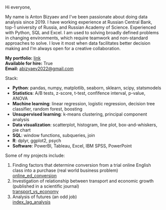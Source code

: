Hi everyone,

My name is Anton Bizyaev and I've been passionate about doing data analysis since 2019. I have working experience at Russian Central Bank, top-1 university of Russia, and Russian Academy of Science. Experienced with Python, SQL and Excel. I am used to solving broadly defined problems in changing environments, which require teamwork and non-standard approaches to solve. I love it most when data facilitates better decision making and I'm always open for a creative collaboration.  

**My portfolio:** <a href='https://github.com/AntonBizyaev/data_analysis_portfolio'>link</a>  
**Available for hire:** True  
**Email:** abizyaev2022@gmail.com  

Stack:  
* **Python**: pandas, numpy, matplotlib, seaborn, sklearn, scipy, statsmodels
* **Statistics**: A/B tests, z-score, t-test, confifence interval, p-value, ANOVA
* **Machine learning**: linear regression, logistic regression, decision tree classifier, random forest, boosting
* **Unsupervised learning**: k-means clustering, principal component analysis
* **Data visualization**: scatterplot, histogram, line plot, box-and-whiskers, pie chart
* **SQL**: window functions, subqueries, join
* **R**: dplyr, ggplot2, psych
* **Software**: PowerBI, Tableau, Excel, IBM SPSS, PowerPoint  

Some of my projects include:  
1. Finding factors that determine conversion from a trial online English class into a purchase (real world business problem)  
<a href='https://github.com/AntonBizyaev/online_ed_conversion'>online_ed_conversion</a>
2. Investigation of relationship between transport and economic growth (published in a scientific journal)  
<a href='https://github.com/AntonBizyaev/transport_vs_economy'>transport_vs_economy</a>
3. Analysis of futures (an odd job)  
<a href='https://github.com/AntonBizyaev/index_lag_analysis'>index_lag_analysis</a>
